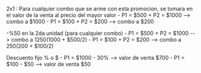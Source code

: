 2x1 : Para cualquier combo que se arme con esta promocion, se tomara en el valor de la venta al precio del mayor valor 
    - P1 = $500  +  P2 = $1000  --> combo a $1000
    - P1 = $100  +  P2 = $200  --> combo a $200 

-%50 en la 2da unidad (para cualquier combo)
    - P1 = $500  +  P2 = $1000  --> combo a $1250 ($1000 + $500/2)
    - P1 = $100  +  P2 = $200  --> combo a $250 ($200 + $100/2)

Descuento fijo % o $
    - P1 = $1000 - 30% --> valor de venta $700
    - P1 = $100 - $50 --> valor de venta $50 